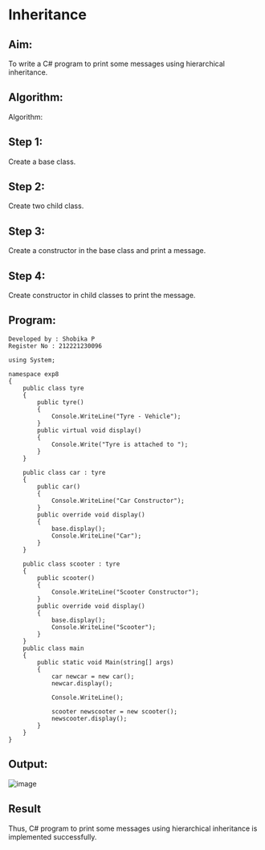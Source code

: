 # Inheritance

## Aim:
To write a C# program to print some messages using hierarchical inheritance.
## Algorithm:
Algorithm:
## Step 1:
Create a base class.
## Step 2:
Create two child class.

## Step 3:
Create a constructor in the base class and print a message.

## Step 4:
Create constructor in child classes to print the message.
## Program:
```
Developed by : Shobika P
Register No : 212221230096
```
```
using System;

namespace exp8
{
    public class tyre
    {
        public tyre()
        {
            Console.WriteLine("Tyre - Vehicle");
        }
        public virtual void display()
        {
            Console.Write("Tyre is attached to ");
        }
    }

    public class car : tyre
    {
        public car()
        {
            Console.WriteLine("Car Constructor");
        }
        public override void display()
        {
            base.display();
            Console.WriteLine("Car");
        }
    }

    public class scooter : tyre
    {
        public scooter()
        {
            Console.WriteLine("Scooter Constructor");
        }
        public override void display()
        {
            base.display();
            Console.WriteLine("Scooter");
        }
    }
    public class main
    {
        public static void Main(string[] args)
        {
            car newcar = new car();
            newcar.display();

            Console.WriteLine();

            scooter newscooter = new scooter();
            newscooter.display();
        }
    }
}

```

## Output:
![image](https://github.com/Shobika187/Inheritance/assets/94508142/b299db79-0aa5-4f6e-b388-3e4839bdce79)



## Result
Thus, C# program to print some messages using hierarchical inheritance is implemented successfully.
